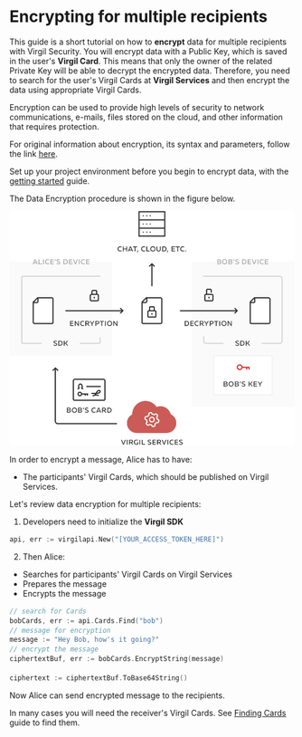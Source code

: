 # Encrypting for multiple recipients

This guide is a short tutorial on how to **encrypt** data for multiple recipients with Virgil Security. You will encrypt data with a Public Key, which is saved in the user's **Virgil Card**. This means that only the owner of the related Private Key will be able to decrypt the encrypted data. Therefore, you need to search for the user's Virgil Cards at **Virgil Services** and then encrypt the data using appropriate Virgil Cards.

Encryption can be used to provide high levels of security to network communications, e-mails, files stored on the cloud, and other information that requires protection.

For original information about encryption, its syntax and parameters, follow the link [here](https://github.com/VirgilSecurity/virgil/blob/wiki/wiki/glossary.md#encryption).

Set up your project environment before you begin to encrypt data, with the [getting started](/documentation/guides/configuration/client-configuration.md) guide.

The Data Encryption procedure is shown in the figure below.

![Virgil Encryption Intro](/documentation/img/Encryption_introduction.png "Data encryption")


In order to encrypt a message, Alice has to have:
 - The participants' Virgil Cards, which should be published on Virgil Services.

Let's review data encryption for multiple recipients:

1. Developers need to initialize the **Virgil SDK**

```go
api, err := virgilapi.New("[YOUR_ACCESS_TOKEN_HERE]")
```

2. Then Alice:


  -  Searches for participants' Virgil Cards on Virgil Services
  -  Prepares the message
  -  Encrypts the message

  ```go
  // search for Cards
  bobCards, err := api.Cards.Find("bob")
  // message for encryption
  message := "Hey Bob, how's it going?"
  // encrypt the message
  ciphertextBuf, err := bobCards.EncryptString(message)

  ciphertext := ciphertextBuf.ToBase64String()
  ```

Now Alice can send encrypted message to the recipients.

In many cases you will need the receiver's Virgil Cards. See [Finding Cards](/documentation/guides/virgil-card/finding-card.md) guide to find them.
